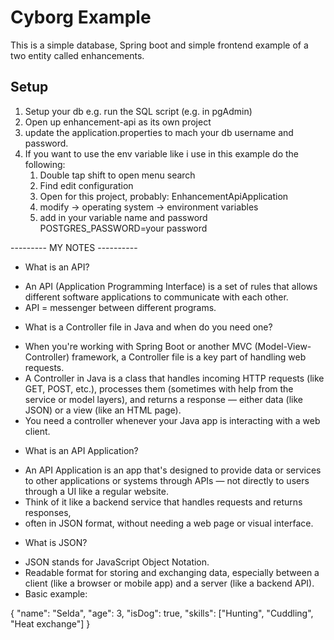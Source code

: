 # Cyborg Example
This is a simple database, Spring boot and simple frontend example of a two entity called enhancements.

## Setup 
1. Setup your db e.g. run the SQL script (e.g. in pgAdmin)
2. Open up enhancement-api as its own project
3. update the application.properties to mach your db username and password. 
4. If you want to use the env variable like i use in this example do the following:
   1. Double tap shift to open menu search
   2. Find edit configuration
   3. Open for this project, probably: EnhancementApiApplication
   4. modify -> operating system -> environment variables
   5. add in your variable name and password POSTGRES_PASSWORD=your password

--------- MY NOTES ---------- 
* What is an API?
- An API (Application Programming Interface) is a set of rules that allows 
 different software applications to communicate with each other.
- API = messenger between different programs.

* What is a Controller file in Java and when do you need one?
- When you're working with Spring Boot or another MVC (Model-View-Controller) framework,
  a Controller file is a key part of handling web requests.
- A Controller in Java is a class that handles incoming HTTP requests (like GET, POST, etc.), 
 processes them (sometimes with help from the service or model layers), 
 and returns a response — either data (like JSON) or a view (like an HTML page).
- You need a controller whenever your Java app is interacting with a web client.

* What is an API Application?
- An API Application is an app that's designed to provide data or services to other applications 
 or systems through APIs — not directly to users through a UI like a regular website.
- Think of it like a backend service that handles requests and returns responses, 
- often in JSON format, without needing a web page or visual interface.

* What is JSON?
- JSON stands for JavaScript Object Notation.
- Readable format for storing and exchanging data, 
  especially between a client (like a browser or mobile app) and a server (like a backend API).
- Basic example: 

{
"name": "Selda",
"age": 3,
"isDog": true,
"skills": ["Hunting", "Cuddling", "Heat exchange"]
}